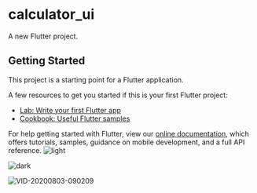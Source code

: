 # calculator_ui

A new Flutter project.

## Getting Started

This project is a starting point for a Flutter application.

A few resources to get you started if this is your first Flutter project:

- [Lab: Write your first Flutter app](https://flutter.dev/docs/get-started/codelab)
- [Cookbook: Useful Flutter samples](https://flutter.dev/docs/cookbook)

For help getting started with Flutter, view our
[online documentation](https://flutter.dev/docs), which offers tutorials,
samples, guidance on mobile development, and a full API reference.
![light](https://user-images.githubusercontent.com/59278398/89142978-c3696200-d568-11ea-8023-b1fa14e5863f.png)

![dark](https://user-images.githubusercontent.com/59278398/89143026-e136c700-d568-11ea-95c0-f0f7e43d3edf.png)

![VID-20200803-090209](https://user-images.githubusercontent.com/59278398/89143589-d846f500-d56a-11ea-973a-7439444aa08b.gif)
